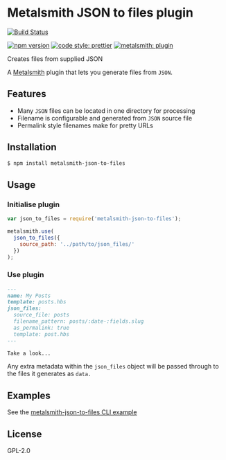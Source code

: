 # Metalsmith JSON to files plugin

[![Build Status][travis-badge]][travis-url]

[![npm version][npm-badge]][npm-url]
[![code style: prettier][prettier-badge]][prettier-url]
[![metalsmith: plugin][metalsmith-badge]][metalsmith-url]

Creates files from supplied JSON

A [Metalsmith](https://github.com/segmentio/metalsmith) plugin that lets you generate files from `JSON`.

## Features

- Many `JSON` files can be located in one directory for processing
- Filename is configurable and generated from `JSON` source file
- Permalink style filenames make for pretty URLs

## Installation

```bash
$ npm install metalsmith-json-to-files
```

## Usage

### Initialise plugin

```js
var json_to_files = require('metalsmith-json-to-files');

metalsmith.use(
  json_to_files({
    source_path: '../path/to/json_files/'
  })
);
```

### Use plugin

```md
---
name: My Posts
template: posts.hbs
json_files:
  source_file: posts
  filename_pattern: posts/:date-:fields.slug
  as_permalink: true
  template: post.hbs
---

Take a look...
```

Any extra metadata within the `json_files` object will be passed through to the files it generates as `data.`

## Examples

See the [metalsmith-json-to-files CLI example](https://github.com/toddmorey/metalsmith-json-to-files-example)

## License

GPL-2.0

[travis-badge]: https://travis-ci.org/woodyrew/metalsmith-json-to-files.svg
[travis-url]: https://travis-ci.org/woodyrew/metalsmith-json-to-files
[npm-badge]: https://img.shields.io/npm/v/metalsmith-json-to-files.svg
[npm-url]: https://www.npmjs.com/package/metalsmith-json-to-files
[prettier-badge]: https://img.shields.io/badge/code_style-prettier-ff69b4.svg
[prettier-url]: https://github.com/prettier/prettier
[metalsmith-badge]: https://img.shields.io/badge/metalsmith-plugin-green.svg?longCache=true
[metalsmith-url]: http://metalsmith.io
